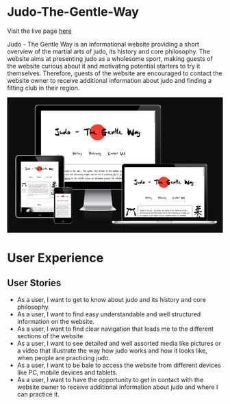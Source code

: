 # Judo-The-Gentle-Way
Visit the live page [here](https://herfri.github.io/Judo-The-Gentle-Way/)

Judo - The Gentle Way is an informational website providing a short overview of the martial arts of judo, its history and core philosophy. The website aims at presenting judo as a wholesome sport, making guests of the website curious about it and motivating potential starters to try it themselves. Therefore, guests of the website are encouraged to contact the website owner to receive additional information about judo and finding a fitting club in their region.
 
![mockup](assets/images/mockup.jpg)



# User Experience
## User Stories
* As a user, I want to get to know about judo and its history and core philosophy.
* As a user, I want to find easy understandable and well structured information on the website.
* As a user, I want to find clear navigation that leads me to the different sections of the website
* As a user, I want to see detailed and well assorted media like pictures or a video that illustrate the way how judo works and how it looks like, when people are practicing judo.
* As a user, I want to be bale to access the website from different devices like PC, mobile devices and tablets.
* As a user, I want to have the opportunity to get in contact with the website owner to receive additional information about judo and where I can practice it.
